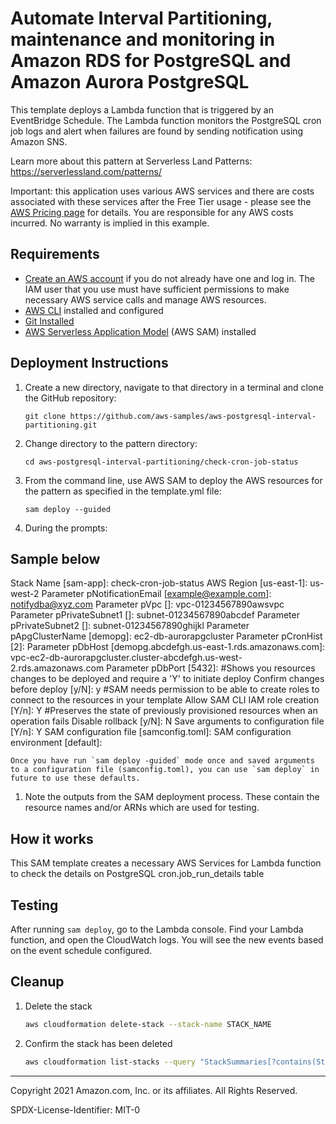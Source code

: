 # Automate Interval Partitioning, maintenance and monitoring in Amazon RDS for PostgreSQL and Amazon Aurora PostgreSQL

This template deploys a Lambda function that is triggered by an EventBridge Schedule. The Lambda function monitors the PostgreSQL cron job logs and alert when failures are found by sending notification using Amazon SNS.

Learn more about this pattern at Serverless Land Patterns: https://serverlessland.com/patterns/

Important: this application uses various AWS services and there are costs associated with these services after the Free Tier usage - please see the [AWS Pricing page](https://aws.amazon.com/pricing/) for details. You are responsible for any AWS costs incurred. No warranty is implied in this example.

## Requirements

* [Create an AWS account](https://portal.aws.amazon.com/gp/aws/developer/registration/index.html) if you do not already have one and log in. The IAM user that you use must have sufficient permissions to make necessary AWS service calls and manage AWS resources.
* [AWS CLI](https://docs.aws.amazon.com/cli/latest/userguide/install-cliv2.html) installed and configured
* [Git Installed](https://git-scm.com/book/en/v2/Getting-Started-Installing-Git)
* [AWS Serverless Application Model](https://docs.aws.amazon.com/serverless-application-model/latest/developerguide/serverless-sam-cli-install.html) (AWS SAM) installed

## Deployment Instructions

1. Create a new directory, navigate to that directory in a terminal and clone the GitHub repository:
    ```
    git clone https://github.com/aws-samples/aws-postgresql-interval-partitioning.git
    ```
1. Change directory to the pattern directory:
    ```
    cd aws-postgresql-interval-partitioning/check-cron-job-status
    ```
1. From the command line, use AWS SAM to deploy the AWS resources for the pattern as specified in the template.yml file:
    ```
    sam deploy --guided
    ```
1. During the prompts:
## Sample below

Stack Name [sam-app]: check-cron-job-status
AWS Region [us-east-1]: us-west-2
Parameter pNotificationEmail [example@example.com]: notifydba@xyz.com
Parameter pVpc []: vpc-01234567890awsvpc
Parameter pPrivateSubnet1 []: subnet-01234567890abcdef
Parameter pPrivateSubnet2 []: subnet-01234567890ghijkl
Parameter pApgClusterName [demopg]: ec2-db-aurorapgcluster
Parameter pCronHist [2]:
Parameter pDbHost [demopg.abcdefgh.us-east-1.rds.amazonaws.com]: vpc-ec2-db-aurorapgcluster.cluster-abcdefgh.us-west-2.rds.amazonaws.com
Parameter pDbPort [5432]:
#Shows you resources changes to be deployed and require a 'Y' to initiate deploy
Confirm changes before deploy [y/N]: y
#SAM needs permission to be able to create roles to connect to the resources in your template
Allow SAM CLI IAM role creation [Y/n]: Y
#Preserves the state of previously provisioned resources when an operation fails
Disable rollback [y/N]: N
Save arguments to configuration file [Y/n]: Y
SAM configuration file [samconfig.toml]:
SAM configuration environment [default]:


    Once you have run `sam deploy -guided` mode once and saved arguments to a configuration file (samconfig.toml), you can use `sam deploy` in future to use these defaults.

1. Note the outputs from the SAM deployment process. These contain the resource names and/or ARNs which are used for testing.

## How it works

This SAM template creates a necessary AWS Services for Lambda function to check the details on PostgreSQL cron.job_run_details table 

## Testing

After running `sam deploy`, go to the Lambda console. Find your Lambda function, and open the CloudWatch logs. You will see the new events based on the event schedule configured.

## Cleanup

1. Delete the stack
    ```bash
    aws cloudformation delete-stack --stack-name STACK_NAME
    ```
1. Confirm the stack has been deleted
    ```bash
    aws cloudformation list-stacks --query "StackSummaries[?contains(StackName,'STACK_NAME')].StackStatus"
    ```
----
Copyright 2021 Amazon.com, Inc. or its affiliates. All Rights Reserved.

SPDX-License-Identifier: MIT-0
